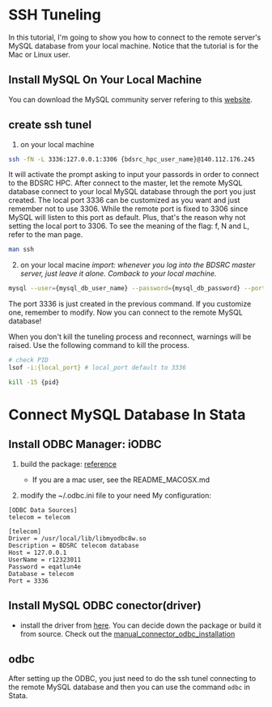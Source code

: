 # SSH Tuneling
In this tutorial, I'm going to show you how to connect to the remote server's MySQL database
from your local machine. Notice that the tutorial is for the Mac or Linux user. 


## Install MySQL On Your Local Machine
You can download the MySQL community server refering to this [website](https://www.geeksforgeeks.org/how-to-install-mysql-on-macos/).


## create ssh tunel
1. on your local machine 
```sh
ssh -fN -L 3336:127.0.0.1:3306 {bdsrc_hpc_user_name}@140.112.176.245
```
It will activate the prompt asking to input your passords in order to connect to the BDSRC
HPC. After connect to the master, let the remote MySQL database connect to your local MySQL
database through the port you just created. The local port 3336 can be customized as you
want and just remember not to use 3306. While the remote port is fixed to 3306 since MySQL 
will listen to this port as default. Plus, that's the reason why not setting the local port
to 3306. To see the meaning of the flag: f, N and L, refer to the man page.

```sh
man ssh
```

2. on your local macine
*import: whenever you log into the BDSRC master server, just leave it alone. Comback to your local machine.*
```sh
mysql --user={mysql_db_user_name} --password={mysql_db_password} --port=3336 --protocol=TCP
```
The port 3336 is just created in the previous command. If you customize one, remember to
modify. Now you can connect to the remote MySQL database!

When you don't kill the tuneling process and reconnect, warnings will be raised. Use the
following command to kill the process.
```sh
# check PID
lsof -i:{local_port} # local_port default to 3336

kill -15 {pid}
```


# Connect MySQL Database In Stata

## Install ODBC Manager: iODBC
1. build the package: [reference](https://github.com/openlink/iODBC)
    - If you are a mac user, see the README_MACOSX.md

2. modify the ~/.odbc.ini file to your need
My configuration:
```text
[ODBC Data Sources]
telecom = telecom

[telecom]
Driver = /usr/local/lib/libmyodbc8w.so
Description = BDSRC telecom database
Host = 127.0.0.1
UserName = r12323011
Password = eqatlun4e
Database = telecom
Port = 3336
```

## Install MySQL ODBC conector(driver)
- install the driver from [here](https://dev.mysql.com/downloads/connector/odbc/). You can 
decide down the package or build it from source. Check out the [manual_connector_odbc_installation](https://dev.mysql.com/doc/connector-odbc/en/connector-odbc-installation-binary-macos.html)


## odbc
After setting up the ODBC, you just need to do the ssh tunel connecting to the remote 
MySQL database and then you can use the command `odbc` in Stata.
